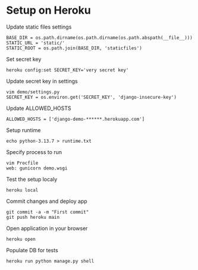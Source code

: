 # Setup on Heroku

Update static files settings

```
BASE_DIR = os.path.dirname(os.path.dirname(os.path.abspath(__file__)))
STATIC_URL = 'static/'
STATIC_ROOT = os.path.join(BASE_DIR, 'staticfiles')
```

Set secret key

```
heroku config:set SECRET_KEY='very secret key'
```

Update secret key in settings


```
vim demo/settings.py
SECRET_KEY = os.environ.get('SECRET_KEY', 'django-insecure-key')
```

Update ALLOWED_HOSTS

```
ALLOWED_HOSTS = ['django-demo-******.herokuapp.com']

```

Setup runtime

```
echo python-3.13.7 > runtime.txt

```

Specify process to run

```
vim Procfile
web: gunicorn demo.wsgi
```

Test the setup localy

```
heroku local
```

Commit changes and deploy app

```
git commit -a -m "First commit"
git push heroku main
```

Open application in your browser

```
heroku open
```

Populate DB for tests

```
heroku run python manage.py shell
```